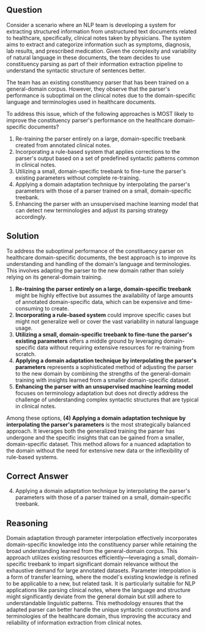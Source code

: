 ## Question

Consider a scenario where an NLP team is developing a system for extracting structured information from unstructured text documents related to healthcare, specifically, clinical notes taken by physicians. The system aims to extract and categorize information such as symptoms, diagnosis, lab results, and prescribed medication. Given the complexity and variability of natural language in these documents, the team decides to use constituency parsing as part of their information extraction pipeline to understand the syntactic structure of sentences better.

The team has an existing constituency parser that has been trained on a general-domain corpus. However, they observe that the parser's performance is suboptimal on the clinical notes due to the domain-specific language and terminologies used in healthcare documents.

To address this issue, which of the following approaches is MOST likely to improve the constituency parser's performance on the healthcare domain-specific documents?

1. Re-training the parser entirely on a large, domain-specific treebank created from annotated clinical notes.
2. Incorporating a rule-based system that applies corrections to the parser's output based on a set of predefined syntactic patterns common in clinical notes.
3. Utilizing a small, domain-specific treebank to fine-tune the parser's existing parameters without complete re-training.
4. Applying a domain adaptation technique by interpolating the parser's parameters with those of a parser trained on a small, domain-specific treebank.
5. Enhancing the parser with an unsupervised machine learning model that can detect new terminologies and adjust its parsing strategy accordingly.

## Solution

To address the suboptimal performance of the constituency parser on healthcare domain-specific documents, the best approach is to improve its understanding and handling of the domain's language and terminologies. This involves adapting the parser to the new domain rather than solely relying on its general-domain training.

1. **Re-training the parser entirely on a large, domain-specific treebank** might be highly effective but assumes the availability of large amounts of annotated domain-specific data, which can be expensive and time-consuming to create.
2. **Incorporating a rule-based system** could improve specific cases but might not generalize well or cover the vast variability in natural language usage.
3. **Utilizing a small, domain-specific treebank to fine-tune the parser's existing parameters** offers a middle ground by leveraging domain-specific data without requiring extensive resources for re-training from scratch.
4. **Applying a domain adaptation technique by interpolating the parser's parameters** represents a sophisticated method of adjusting the parser to the new domain by combining the strengths of the general-domain training with insights learned from a smaller domain-specific dataset.
5. **Enhancing the parser with an unsupervised machine learning model** focuses on terminology adaptation but does not directly address the challenge of understanding complex syntactic structures that are typical in clinical notes.

Among these options, **(4) Applying a domain adaptation technique by interpolating the parser's parameters** is the most strategically balanced approach. It leverages both the generalized training the parser has undergone and the specific insights that can be gained from a smaller, domain-specific dataset. This method allows for a nuanced adaptation to the domain without the need for extensive new data or the inflexibility of rule-based systems. 

## Correct Answer

4. Applying a domain adaptation technique by interpolating the parser's parameters with those of a parser trained on a small, domain-specific treebank.

## Reasoning

Domain adaptation through parameter interpolation effectively incorporates domain-specific knowledge into the constituency parser while retaining the broad understanding learned from the general-domain corpus. This approach utilizes existing resources efficiently—leveraging a small, domain-specific treebank to impart significant domain relevance without the exhaustive demand for large annotated datasets. Parameter interpolation is a form of transfer learning, where the model's existing knowledge is refined to be applicable to a new, but related task. It is particularly suitable for NLP applications like parsing clinical notes, where the language and structure might significantly deviate from the general domain but still adhere to understandable linguistic patterns. This methodology ensures that the adapted parser can better handle the unique syntactic constructions and terminologies of the healthcare domain, thus improving the accuracy and reliability of information extraction from clinical notes.